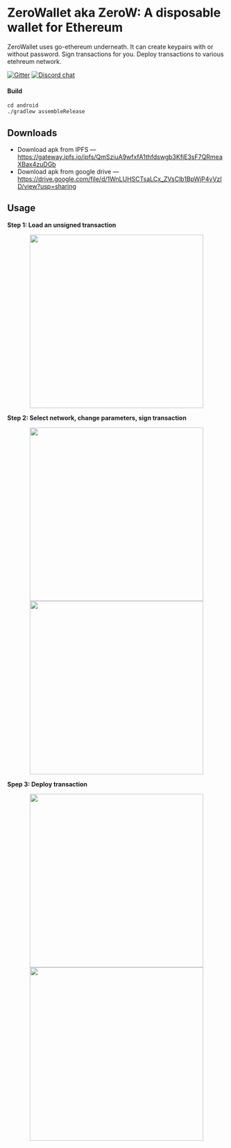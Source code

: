 # ZeroWallet aka ZeroW: A disposable wallet for Ethereum
ZeroWallet uses go-ethereum underneath. It can create keypairs with or without password. Sign transactions for you. Deploy transactions to various etehreum network.

[![Gitter](https://badges.gitter.im/Ethential/wallet.svg)](https://gitter.im/Ethential/wallet?utm_source=badge&utm_medium=badge&utm_campaign=pr-badge&utm_content=badge)
[![Discord chat](https://img.shields.io/discord/722971683388129290?color=7389D8&logo=discord&logoColor=ffffff)](https://discord.gg/87sE7Bm)

#### Build
```
cd android
./gradlew assembleRelease
```
## Downloads
* Download apk from IPFS — https://gateway.ipfs.io/ipfs/QmSziuA9wfxfA1thfdswgb3KfjE3sF7QRmeaXBax4zuDGb
* Download apk from google drive — https://drive.google.com/file/d/1WnLUHSCTsaLCx_ZVsClb1BpWjP4vVzID/view?usp=sharing

## Usage

**Step 1: Load an unsigned transaction**
<p align="center">
  <img src="https://user-images.githubusercontent.com/13261372/91479242-ca149c00-e8be-11ea-83af-a7a9131ba5b5.png" height="400">
</p>

**Step 2: Select network, change parameters, sign transaction**

<p align="center">
  <img src="https://user-images.githubusercontent.com/13261372/91479256-cc76f600-e8be-11ea-8a59-7c64e4e9c714.png" height="400">
  <img src="https://user-images.githubusercontent.com/13261372/91479259-cc76f600-e8be-11ea-9832-605bfe90b844.png" height="400">
</p>

**Spep 3: Deploy transaction**

<p align="center">
  <img src="https://user-images.githubusercontent.com/13261372/91479261-cd0f8c80-e8be-11ea-8860-4a102b421470.png" height="400">
  <img src="https://user-images.githubusercontent.com/13261372/91479263-cd0f8c80-e8be-11ea-8cfa-0ef4b08ba573.png" height="400">
</p>
